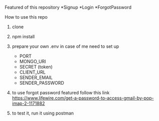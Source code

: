 Featured of this repository
*Signup
*Login
*ForgotPassword

How to use this repo
1. clone
2. npm install
3. prepare your own .env
    in case of me need to set up
      - PORT
      - MONGO_URI
      - SECRET (token)
      - CLIENT_URL
      - SENDER_EMAIL
      - SENDER_PASSWORD

4. to use forgot password featured follow this link https://www.lifewire.com/get-a-password-to-access-gmail-by-pop-imap-2-1171882
5. to test it, run it using postman
